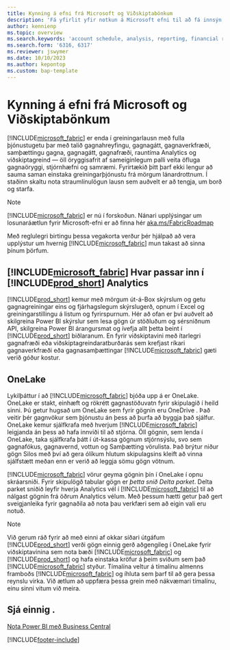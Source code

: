 ```yaml
---
title: Kynning á efni frá Microsoft og Viðskiptabönkum
description: 'Fá yfirlit yfir notkun á Microsoft efni til að fá innsýn, viðskiptagreind og afkastavísa úr aðalgögnum fyrirtækisins.'
author: kennienp
ms.topic: overview
ms.search.keywords: 'account schedule, analysis, reporting, financial report, business intelligence, KPI'
ms.search.form: '6316, 6317'
ms.reviewer: jswymer
ms.date: 10/10/2023
ms.author: kepontop
ms.custom: bap-template
---
```

# Kynning á efni frá Microsoft og Viðskiptabönkum

[!INCLUDE[microsoft_fabric](includes/microsoft_fabric.md)] er enda í greiningarlausn með fulla þjónustugetu þar með talið gagnahreyfingu, gagnagátt, gagnaverkfræði, samþættingu gagna, gagnagátt, gagnafræði, rauntíma Analytics og viðskiptagreind &mdash; öll öryggisafrit af sameiginlegum palli veita öfluga gagnaöryggi, stjórnhæfni og samræmi. Fyrirtækið þitt þarf ekki lengur að sauma saman einstaka greiningarþjónustu frá mörgum lánardrottnum. Í staðinn skaltu nota straumlínulögun lausn sem auðvelt er að tengja, um borð og starfa.

> [!NOTE]
> [!INCLUDE[microsoft_fabric](includes/microsoft_fabric.md)] er nú í forskoðun. Nánari upplýsingar um losunaráætlun fyrir Microsoft-efni er að finna hér [aka.ms/FabricRoadmap](https://aka.ms/FabricRoadmap)
> 
> Með reglulegri birtingu þessa vegakorta verður þér hjálpað að vera upplýstur um hvernig  [!INCLUDE[microsoft_fabric](includes/microsoft_fabric.md)]  mun takast að sinna þínum þörfum.

##  [!INCLUDE[microsoft_fabric](includes/microsoft_fabric.md)] Hvar passar inn í  [!INCLUDE[prod_short](includes/prod_short.md)]  Analytics

[!INCLUDE[prod_short](includes/prod_short.md)] kemur með mörgum út-á-Box skýrslum og getu gagnagreiningar eins og fjárhagslegum skýrslugerð, opnum í Excel og greiningarstillingu á listum og fyrirspurnum. Hér að ofan er því auðvelt að skilgreina  Power BI  skýrslur sem lesa gögn úr stöðluðum og sérsniðnum API, skilgreina  Power BI  árangursmat og ívefja allt þetta beint í  [!INCLUDE[prod_short](includes/prod_short.md)]  biðlaranum. En fyrir viðskiptavini með ítarlegri gagnafræði eða viðskiptagreindaratburðarás sem krefjast ríkari gagnaverkfræði eða gagnasamþættingar  [!INCLUDE[microsoft_fabric](includes/microsoft_fabric.md)]  gæti verið góður kostur. 

## OneLake

Lykilþáttur í að  [!INCLUDE[microsoft_fabric](includes/microsoft_fabric.md)]  bjóða upp á er OneLake. OneLake er stakt, einhæft og rökrétt gagnastöðuvatn fyrir skipulagið í heild sinni. Þú getur hugsað um OneLake sem fyrir gögnin eru OneDrive . Það veitir þér gagnvökur sem þjónustu án þess að þurfa að byggja það sjálfur. OneLake kemur sjálfkrafa með hverjum  [!INCLUDE[microsoft_fabric](includes/microsoft_fabric.md)]  leigjanda án þess að hafa innviði til að stjórna. Öll gögnin, sem lenda í OneLake, taka sjálfkrafa þátt í út-kassa gögnum stjórnsýslu, svo sem gagnafókus, gagnavernd, vottun og Samþætting vörulista. Það brýtur niður gögn Silos með því að gera ólíkum hlutum skipulagsins kleift að vinna sjálfstætt meðan enn er verið að leggja sömu gögn vötnum.

[!INCLUDE[microsoft_fabric](includes/microsoft_fabric.md)] vörur geyma gögnin þín í OneLake í opnu skráarsniði. Fyrir skipulögð tabular gögn er  *þetta snið Delta parket*. Delta parket sniðið leyfir hverja Analytics vél í  [!INCLUDE[microsoft_fabric](includes/microsoft_fabric.md)]  til að nálgast gögnin frá öðrum Analytics vélum. Með þessum hætti getur það gert sveigjanleika fyrir gagnaðila að nota þau verkfæri sem að eigin vali eru notuð.

> [!NOTE]
> Við gerum ráð fyrir að með einni af okkar síðari útgáfum  [!INCLUDE[prod_short](includes/prod_short.md)]  verði gögn einnig gerð aðgengileg í OneLake fyrir viðskiptavinina sem nota bæði  [!INCLUDE[microsoft_fabric](includes/microsoft_fabric.md)]  og  [!INCLUDE[prod_short](includes/prod_short.md)]  og hafa einstaka kröfur á þeim sviðum sem það  [!INCLUDE[microsoft_fabric](includes/microsoft_fabric.md)]  styður. Tímalína veltur á tímalínu almenns framboðs  [!INCLUDE[microsoft_fabric](includes/microsoft_fabric.md)]  og íhluta sem þarf til að gera þessa reynslu virka. Við ætlum að uppfæra þessa grein með nákvæmari tímalínu, einu sinni vitum við meira.

## Sjá einnig .
[Nota Power BI með Business Central](admin-powerbi.md)   

[!INCLUDE[footer-include](includes/footer-banner.md)]

